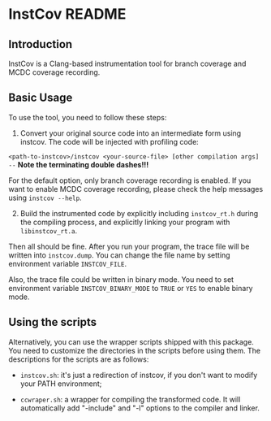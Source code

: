 # InstCov README

## Introduction
InstCov is a Clang-based instrumentation tool for branch coverage and
MCDC coverage recording.

## Basic Usage
To use the tool, you need to follow these steps:

1. Convert your original source code into an intermediate form using
instcov. The code will be injected with profiling code:

  `<path-to-instcov>/instcov <your-source-file>
  [other compilation args] --` **Note the terminating double
  dashes!!!**

  For the default option, only branch coverage recording is enabled.
  If you want to enable MCDC coverage recording, please check the help
  messages using `instcov --help`.

2. Build the instrumented code by explicitly including `instcov_rt.h`
during the compiling process, and explicitly linking your program with
`libinstcov_rt.a`.

Then all should be fine. After you run your program, the trace file
will be written into `instcov.dump`. You can change the file name by
setting environment variable `INSTCOV_FILE`.

Also, the trace file could be written in binary mode. You need to set
environment variable `INSTCOV_BINARY_MODE` to `TRUE` or `YES` to
enable binary mode.

## Using the scripts
Alternatively, you can use the wrapper scripts shipped with this
package. You need to customize the directories in the scripts before
using them. The descriptions for the scripts are as follows:

* `instcov.sh`: it's just a redirection of instcov, if you don't want to
modify your PATH environment;

* `ccwraper.sh`: a wrapper for compiling the transformed code. It will
automatically add "-include" and "-l" options to the compiler and
linker.

